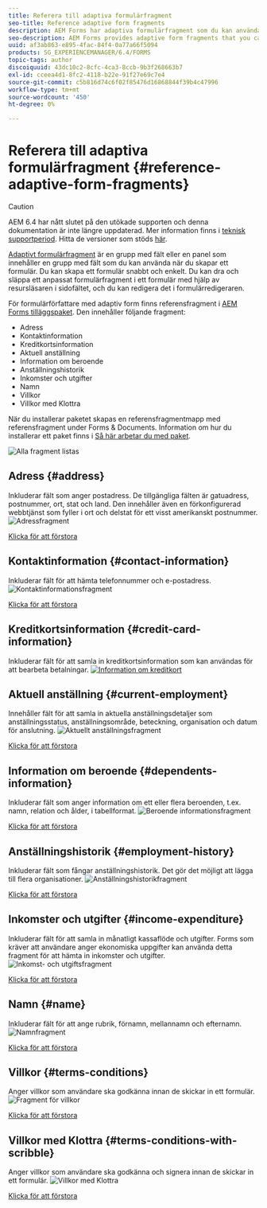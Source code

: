 ```yaml
---
title: Referera till adaptiva formulärfragment
seo-title: Reference adaptive form fragments
description: AEM Forms har adaptiva formulärfragment som du kan använda som resurser för att snabbt skapa ett formulär.
seo-description: AEM Forms provides adaptive form fragments that you can use as assets to create a form quickly.
uuid: af3ab863-e895-4fac-84f4-0a77a66f5094
products: SG_EXPERIENCEMANAGER/6.4/FORMS
topic-tags: author
discoiquuid: 43dc10c2-8cfc-4ca3-8ccb-9b3f268663b7
exl-id: cceea4d1-8fc2-4118-b22e-91f27e69c7e4
source-git-commit: c5b816d74c6f02f85476d16868844f39b4c47996
workflow-type: tm+mt
source-wordcount: '450'
ht-degree: 0%

---
```


# Referera till adaptiva formulärfragment {#reference-adaptive-form-fragments}

>[!CAUTION]
>
>AEM 6.4 har nått slutet på den utökade supporten och denna dokumentation är inte längre uppdaterad. Mer information finns i [teknisk supportperiod](https://helpx.adobe.com/support/programs/eol-matrix.html). Hitta de versioner som stöds [här](https://experienceleague.adobe.com/docs/).

[Adaptivt formulärfragment](/help/forms/using/adaptive-form-fragments.md) är en grupp med fält eller en panel som innehåller en grupp med fält som du kan använda när du skapar ett formulär. Du kan skapa ett formulär snabbt och enkelt. Du kan dra och släppa ett anpassat formulärfragment i ett formulär med hjälp av resursläsaren i sidofältet, och du kan redigera det i formulärredigeraren.

För formulärförfattare med adaptiv form finns referensfragment i [AEM Forms tilläggspaket](https://experienceleague.adobe.com/docs/experience-manager-release-information/aem-release-updates/forms-updates/aem-forms-releases.html). Den innehåller följande fragment:

* Adress
* Kontaktinformation
* Kreditkortsinformation
* Aktuell anställning
* Information om beroende
* Anställningshistorik
* Inkomster och utgifter
* Namn
* Villkor
* Villkor med Klottra

När du installerar paketet skapas en referensfragmentmapp med referensfragment under Forms &amp; Documents. Information om hur du installerar ett paket finns i [Så här arbetar du med paket](/help/sites-administering/package-manager.md).

![Alla fragment listas](assets/ootb-frags.png)

## Adress {#address}

Inkluderar fält som anger postadress. De tillgängliga fälten är gatuadress, postnummer, ort, stat och land. Den innehåller även en förkonfigurerad webbtjänst som fyller i ort och delstat för ett visst amerikanskt postnummer.
![Adressfragment](assets/address.png)

[Klicka för att förstora](assets/address.png)

## Kontaktinformation {#contact-information}

Inkluderar fält för att hämta telefonnummer och e-postadress.
![Kontaktinformationsfragment](assets/contact-info.png)

[Klicka för att förstora](assets/contact-info-1.png)

## Kreditkortsinformation {#credit-card-information}

Inkluderar fält för att samla in kreditkortsinformation som kan användas för att bearbeta betalningar.
[ ![Information om kreditkort](assets/cc-info.png)](assets/cc-info-1.png)

## Aktuell anställning {#current-employment}

Innehåller fält för att samla in aktuella anställningsdetaljer som anställningsstatus, anställningsområde, beteckning, organisation och datum för anslutning.
![Aktuellt anställningsfragment](assets/current-emp.png)

[Klicka för att förstora](assets/current-emp-1.png)

## Information om beroende {#dependents-information}

Inkluderar fält som anger information om ett eller flera beroenden, t.ex. namn, relation och ålder, i tabellformat.
![Beroende informationsfragment](assets/dependents-info.png)

[Klicka för att förstora](assets/dependents-info-1.png)

## Anställningshistorik {#employment-history}

Inkluderar fält som fångar anställningshistorik. Det gör det möjligt att lägga till flera organisationer.
![Anställningshistorikfragment](assets/emp-history.png)

[Klicka för att förstora](assets/emp-history-1.png)

## Inkomster och utgifter {#income-expenditure}

Inkluderar fält för att samla in månatligt kassaflöde och utgifter. Forms som kräver att användare anger ekonomiska uppgifter kan använda detta fragment för att hämta in inkomster och utgifter.
![Inkomst- och utgiftsfragment](assets/income.png)

[Klicka för att förstora](assets/income-1.png)

## Namn {#name}

Inkluderar fält för att ange rubrik, förnamn, mellannamn och efternamn.
![Namnfragment](assets/name.png)

[Klicka för att förstora](assets/name-1.png)

## Villkor {#terms-conditions}

Anger villkor som användare ska godkänna innan de skickar in ett formulär.
![Fragment för villkor](assets/tnc.png)

[Klicka för att förstora](assets/tnc-1.png)

## Villkor med Klottra {#terms-conditions-with-scribble}

Anger villkor som användare ska godkänna och signera innan de skickar in ett formulär.
![Villkor med Klottra](assets/tnc-scribble.png)

[Klicka för att förstora](assets/tnc-scribble-1.png)
